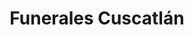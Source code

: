 ---
title: "Funerales Cuscatlán"
url: /santa-tecla/funerales-cuscatlan/
shop: directores de funerarias
---